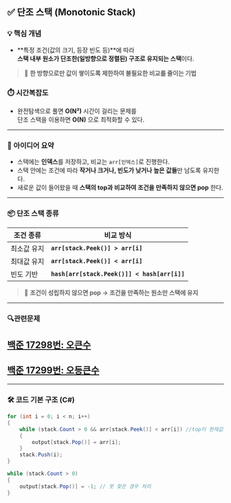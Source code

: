 ## ✅ 단조 스택 (Monotonic Stack)

### 💡 핵심 개념

- **특정 조건(값의 크기, 등장 빈도 등)**에 따라  
  **스택 내부 원소가 단조한(일방향으로 정렬된) 구조로 유지되는 스택**이다.
>📌 **한 방향으로만 값이 쌓이도록 제한하여 불필요한 비교를 줄이는 기법**
### ⏱️ 시간복잡도
- 완전탐색으로 풀면 **O(N²)** 시간이 걸리는 문제를  
  단조 스택을 이용하면 **O(N)** 으로 최적화할 수 있다.

---

### 🧠 아이디어 요약

- 스택에는 **인덱스**를 저장하고, 비교는 `arr[인덱스]`로 진행한다.
- 스택 안에는 조건에 따라 **작거나 크거나, 빈도가 낮거나 높은 값들**만 남도록 유지한다.
- 새로운 값이 들어왔을 때 **스택의 top과 비교하여 조건을 만족하지 않으면 pop** 한다.

---

### 📦 단조 스택 종류

| 조건 종류 | 비교 방식 |
|-----------|------------|
| 최소값 유지 | **`arr[stack.Peek()] > arr[i]`** |
| 최대값 유지 | **`arr[stack.Peek()] < arr[i]`** |
| 빈도 기반  | **`hash[arr[stack.Peek()]] < hash[arr[i]]`** |
>📌 **조건이 성립하지 않으면 pop → 조건을 만족하는 원소만 스택에 유지**
---

### 🔍관련문제 
## [백준 17298번: 오큰수](https://github.com/Syldris/Baekjoon-Study/tree/main/C%23/%EB%B0%B1%EC%A4%80/Gold/17298.%E2%80%85%EC%98%A4%ED%81%B0%EC%88%98)
## [백준 17299번: 오등큰수](https://github.com/Syldris/Baekjoon-Study/tree/main/C%23/%EB%B0%B1%EC%A4%80/Gold/17299.%E2%80%85%EC%98%A4%EB%93%B1%ED%81%B0%EC%88%98)
---

### 🛠 코드 기본 구조 (C#)

```csharp
for (int i = 0; i < n; i++)
{
    while (stack.Count > 0 && arr[stack.Peek()] < arr[i]) //top이 현재값보다 작으면 반복적으로 pop하며 값 저장
    {
        output[stack.Pop()] = arr[i];
    }
    stack.Push(i);
}

while (stack.Count > 0)
{
    output[stack.Pop()] = -1; // 못 찾은 경우 처리
}
```
